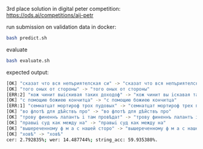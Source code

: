 3rd place solution in digital peter competition: https://ods.ai/competitions/aij-petr

run submission on validation data in docker:
```bash
bash predict.sh
```
evaluate
```bash
bash evaluate.sh
```
expected output:
```bash
[OK] "сказат что вся непъриятелская си" -> "сказат что вся непъриятелская си"
[OK] "того оных от стороны" -> "того оных от стороны"
[ERR:2] "кож чинит выiскивая таких доходоф" -> "кож чинит вы iскавая таких доходоф"
[OK] "с помощию божиею кончитца" -> "с помощию божиею кончитца"
[ERR:1] "семнатцат мортироф трох пудовых" -> "семнатцат мортироф трех пудовых"
[OK] "во флотѣ для дѣйствъ про" -> "во флотѣ для дѣйствъ про"
[OK] "трову финеннъ лалантъ i там провѣдат" -> "трову финеннъ лалантъ i там провѣдат"
[OK] "правыi суд как между на" -> "правыi суд как между на"
[OK] "вышереченному ф м а с нашей сторо" -> "вышереченному ф м а с нашей сторо"
[OK] "ховѣ" -> "ховѣ"
cer: 2.792835%; wer: 14.487744%; string_acc: 59.935380%.
```
